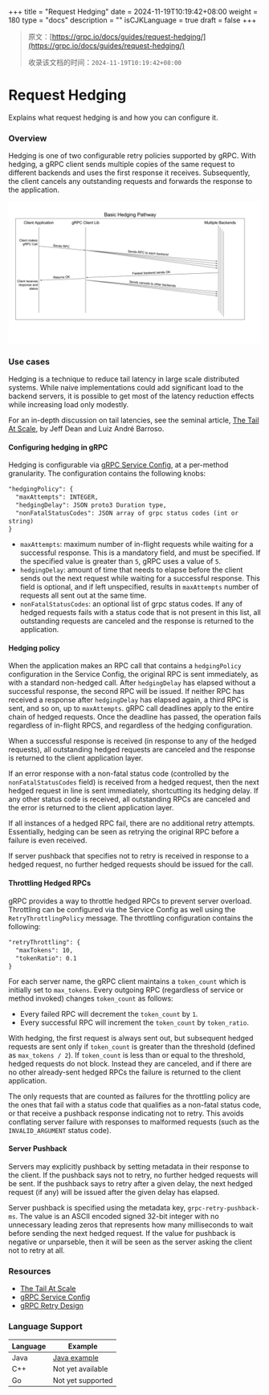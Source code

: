 +++
title = "Request Hedging"
date = 2024-11-19T10:19:42+08:00
weight = 180
type = "docs"
description = ""
isCJKLanguage = true
draft = false
+++

> 原文：[https://grpc.io/docs/guides/request-hedging/](https://grpc.io/docs/guides/request-hedging/)
>
> 收录该文档的时间：`2024-11-19T10:19:42+08:00`

# Request Hedging

Explains what request hedging is and how you can configure it.



### Overview

Hedging is one of two configurable retry policies supported by gRPC. With hedging, a gRPC client sends multiple copies of the same request to different backends and uses the first response it receives. Subsequently, the client cancels any outstanding requests and forwards the response to the application.



![Basic hedging diagram](RequestHedging_img/basic_hedge.svg+xml)



### Use cases

Hedging is a technique to reduce tail latency in large scale distributed systems. While naive implementations could add significant load to the backend servers, it is possible to get most of the latency reduction effects while increasing load only modestly.

For an in-depth discussion on tail latencies, see the seminal article, [The Tail At Scale](https://research.google/pubs/pub40801/), by Jeff Dean and Luiz André Barroso.

#### Configuring hedging in gRPC

Hedging is configurable via [gRPC Service Config](https://github.com/grpc/grpc/blob/master/doc/service_config.md), at a per-method granularity. The configuration contains the following knobs:

```
"hedgingPolicy": {
  "maxAttempts": INTEGER,
  "hedgingDelay": JSON proto3 Duration type,
  "nonFatalStatusCodes": JSON array of grpc status codes (int or string)
}
```

- `maxAttempts`: maximum number of in-flight requests while waiting for a successful response. This is a mandatory field, and must be specified. If the specified value is greater than `5`, gRPC uses a value of `5`.
- `hedgingDelay`: amount of time that needs to elapse before the client sends out the next request while waiting for a successful response. This field is optional, and if left unspecified, results in `maxAttempts` number of requests all sent out at the same time.
- `nonFatalStatusCodes`: an optional list of grpc status codes. If any of hedged requests fails with a status code that is not present in this list, all outstanding requests are canceled and the response is returned to the application.

#### Hedging policy

When the application makes an RPC call that contains a `hedgingPolicy` configuration in the Service Config, the original RPC is sent immediately, as with a standard non-hedged call. After `hedgingDelay` has elapsed without a successful response, the second RPC will be issued. If neither RPC has received a response after `hedgingDelay` has elapsed again, a third RPC is sent, and so on, up to `maxAttempts`. gRPC call deadlines apply to the entire chain of hedged requests. Once the deadline has passed, the operation fails regardless of in-flight RPCS, and regardless of the hedging configuration.

When a successful response is received (in response to any of the hedged requests), all outstanding hedged requests are canceled and the response is returned to the client application layer.

If an error response with a non-fatal status code (controlled by the `nonFatalStatusCodes` field) is received from a hedged request, then the next hedged request in line is sent immediately, shortcutting its hedging delay. If any other status code is received, all outstanding RPCs are canceled and the error is returned to the client application layer.

If all instances of a hedged RPC fail, there are no additional retry attempts. Essentially, hedging can be seen as retrying the original RPC before a failure is even received.

If server pushback that specifies not to retry is received in response to a hedged request, no further hedged requests should be issued for the call.

#### Throttling Hedged RPCs

gRPC provides a way to throttle hedged RPCs to prevent server overload. Throttling can be configured via the Service Config as well using the `RetryThrottlingPolicy` message. The throttling configuration contains the following:

```
"retryThrottling": {
  "maxTokens": 10,
  "tokenRatio": 0.1
}
```

For each server name, the gRPC client maintains a `token_count` which is initially set to `max_tokens`. Every outgoing RPC (regardless of service or method invoked) changes `token_count` as follows:

- Every failed RPC will decrement the `token_count` by `1`.
- Every successful RPC will increment the `token_count` by `token_ratio`.

With hedging, the first request is always sent out, but subsequent hedged requests are sent only if `token_count` is greater than the threshold (defined as `max_tokens / 2`). If `token_count` is less than or equal to the threshold, hedged requests do not block. Instead they are canceled, and if there are no other already-sent hedged RPCs the failure is returned to the client application.

The only requests that are counted as failures for the throttling policy are the ones that fail with a status code that qualifies as a non-fatal status code, or that receive a pushback response indicating not to retry. This avoids conflating server failure with responses to malformed requests (such as the `INVALID_ARGUMENT` status code).

#### Server Pushback

Servers may explicitly pushback by setting metadata in their response to the client. If the pushback says not to retry, no further hedged requests will be sent. If the pushback says to retry after a given delay, the next hedged request (if any) will be issued after the given delay has elapsed.

Server pushback is specified using the metadata key, `grpc-retry-pushback-ms`. The value is an ASCII encoded signed 32-bit integer with no unnecessary leading zeros that represents how many milliseconds to wait before sending the next hedged request. If the value for pushback is negative or unparseble, then it will be seen as the server asking the client not to retry at all.

### Resources

- [The Tail At Scale](https://research.google/pubs/pub40801/)
- [gRPC Service Config](https://github.com/grpc/grpc/blob/master/doc/service_config.md)
- [gRPC Retry Design](https://github.com/grpc/proposal/blob/master/A6-client-retries.md)

### Language Support

| Language | Example                                                      |
| -------- | ------------------------------------------------------------ |
| Java     | [Java example](https://github.com/grpc/grpc-java/tree/master/examples/src/main/java/io/grpc/examples/hedging) |
| C++      | Not yet available                                            |
| Go       | Not yet supported                                            |
